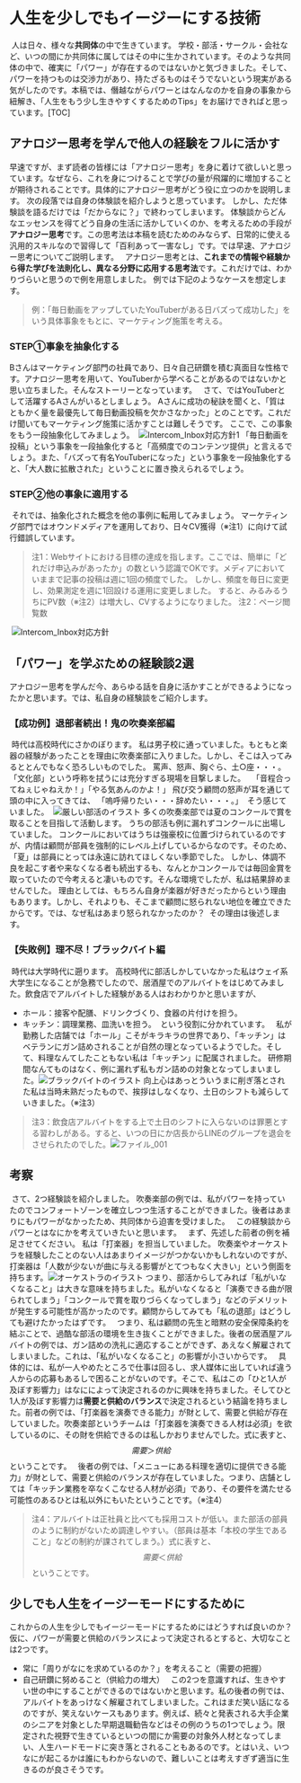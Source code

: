 # 人生を少しでもイージーにする技術
​
人は日々、様々な**共同体**の中で生きています。
​
学校・部活・サークル・会社など、いつの間にか共同体に属してはその中に生かされています。
​
​
​
そのような共同体の中で、確実に「パワー」が存在するのではないかと気づきました。
​
そして、パワーを持つものは交渉力があり、持たざるものはそうでないという現実がある気がしたのです。
​
​
​
本稿では、僭越ながらパワーとはなんなのかを自身の事象から紐解き、「人生をもう少し生きやすくするためのTips」をお届けできればと思っています。
​
​
​
[TOC]
​
## アナロジー思考を学んで他人の経験をフルに活かす
​
早速ですが、まず読者の皆様には「アナロジー思考」を身に着けて欲しいと思っています。
​
なぜなら、これを身につけることで学びの量が飛躍的に増加することが期待されることです。
​
​
​
具体的にアナロジー思考がどう役に立つのかを説明します。
​
次の段落では自身の体験談を紹介しようと思っています。
​
しかし、ただ体験談を語るだけでは「だからなに？」で終わってしまいます。
​
体験談からどんなエッセンスを得てどう自身の生活に活かしていくのか、を考えるための手段が**アナロジー思考**です。
​
この思考法は本稿を読むためのみならず、日常的に使える汎用的スキルなので習得して「百利あって一害なし」です。
​
​
​
では早速、アナロジー思考についてご説明します。
​
​
​
アナロジー思考とは、**これまでの情報や経験から得た学びを法則化し、異なる分野に応用する思考法**です。
​
​
​
これだけでは、わかりづらいと思うので例を用意しました。
​
例では下記のようなケースを想定します。
​
> 例：「毎日動画をアップしていたYouTuberがある日バズって成功した」をいう具体事象をもとに、マーケティング施策を考える。
​
​
​
### STEP①事象を抽象化する
​
Bさんはマーケティング部門の社員であり、日々自己研鑽を積む真面目な性格です。
​
アナロジー思考を用いて、YouTuberから学べることがあるのではないかと思い立ちました。
​
そんなストーリーとなっています。
​
​
​
さて、ではYouTuberとして活躍するAさんがいるとしましょう。
​
Aさんに成功の秘訣を聞くと、「質はともかく量を最優先して毎日動画投稿を欠かさなかった」とのことです。
​
​
​
これだけ聞いてもマーケティング施策に活かすことは難しそうです。
​
ここで、この事象をもう一段抽象化してみましょう。
​
![Intercom_Inbox対応方針1](C:\Users\pinew\OneDrive\デスクトップ\Intercom_Inbox対応方針1.png)
​
「毎日動画を投稿」という事象を一段抽象化すると「高頻度でのコンテンツ提供」と言えるでしょう。
​
また、「バズって有名YouTuberになった」という事象を一段抽象化すると、「大人数に拡散された」ということに置き換えられるでしょう。
​
### STEP②他の事象に適用する
​
それでは、抽象化された概念を他の事例に転用してみましょう。
​
マーケティング部門ではオウンドメディアを運用しており、日々CV獲得（※注1）に向けて試行錯誤しています。
​
> 注1：Webサイトにおける目標の達成を指します。ここでは、簡単に「どれだけ申込みがあったか」の数という認識でOKです。
​
​
​
メディアにおいていままで記事の投稿は週に1回の頻度でした。
​
しかし、頻度を毎日に変更し、効果測定を週に1回設ける運用に変更しました。
​
すると、みるみるうちにPV数（※注2）は増大し、CVするようになりました。
​
> 注2：ページ閲覧数
>
​
![Intercom_Inbox対応方針](C:\Users\pinew\OneDrive\デスクトップ\Intercom_Inbox対応方針.png)
​
## 「パワー」を学ぶための経験談2選
​
アナロジー思考を学んだ今、あらゆる話を自身に活かすことができるようになったかと思います。
​
では、私自身の経験談をご紹介します。
​
### 【成功例】退部者続出！鬼の吹奏楽部編
​
時代は高校時代にさかのぼります。
​
私は男子校に通っていました。もともと楽器の経験があったことを理由に吹奏楽部に入りました。
​
​
​
しかし、そこは入ってみるととんでもなく恐ろしいものでした。
​
罵声、怒声、胸ぐら、土○座・・・。
​
「文化部」という呼称を拭うには充分すぎる現場を目撃しました。
​
​
​
「音程合ってねぇじゃねえか！」「やる気あんのかよ！」
​
飛び交う顧問の怒声が耳を通じて頭の中に入ってきては、
​
「嗚呼帰りたい・・・辞めたい・・・。」
​
そう感じていました。
​
![厳しい部活のイラスト](https://3.bp.blogspot.com/-cGvIXmkNamE/WzC-OIVLwSI/AAAAAAABM_s/rGTiGK9odJUfJld9Wm1sCcpCn-eBStUCgCLcBGAs/s400/bukatsu_shigoki.png)
​
多くの吹奏楽部では夏のコンクールで賞を取ることを目指して活動します。
​
うちの部活も例に漏れずコンクールに出場していました。
​
コンクールにおいてはうちは強豪校に位置づけられているのですが、内情は顧問が部員を強制的にレベル上げしているからなのです。
​
​
​
そのため、「夏」は部員にとっては永遠に訪れてほしくない季節でした。
​
しかし、体調不良を起こす者や来なくなる者も続出するも、なんとかコンクールでは毎回金賞を取っていたので今考えると凄いものです。
​
​
​
そんな環境でしたが、私は結果辞めませんでした。
​
理由としては、もちろん自身が楽器が好きだったからという理由もあります。しかし、それよりも、そこまで顧問に怒られない地位を確立できたからです。
​
​
​
では、なぜ私はあまり怒られなかったのか？
​
その理由は後述します。
​
### 【失敗例】理不尽！ブラックバイト編
​
時代は大学時代に遡ります。
​
高校時代に部活しかしていなかった私はウェイ系大学生になることが急務でしたので、居酒屋でのアルバイトをはじめてみました。
​
​
​
飲食店でアルバイトした経験がある人はおわかりかと思いますが、
​
- ホール：接客や配膳、ドリンクづくり、食器の片付けを担う。
- キッチン：調理業務、皿洗いを担う。
​
という役割に分かれています。
​
​
​
私が勤務した店舗では「ホール」こそがキラキラの世界であり、「キッチン」はベテランにガン詰めされることが自然の理となっているようでした。
​
​
​
そして、料理なんてしたこともない私は「キッチン」に配属されました。
​
研修期間なんてものはなく、例に漏れず私もガン詰めの対象となってしまいました。
​
![ブラックバイトのイラスト](https://1.bp.blogspot.com/-2fV5cT4cyPo/Vozi2Ejm7kI/AAAAAAAA2xk/0dZKowE0-VU/s450/company_black_baito.png)
​
向上心はあっとういうまに削ぎ落とされた私は当時未熟だったもので、挨拶はしなくなり、土日のシフトも減らしていきました。（※注3）
​
> 注3：飲食店アルバイトをする上で土日のシフトに入らないのは罪悪とする習わしがある。
​
すると、いつの日にか店長からLINEのグループを退会をさせられたのでした。![ファイル_001](C:\Users\pinew\Downloads\ファイル_001.png)
​
​
​
## 考察
​
さて、2つ経験談を紹介しました。
​
吹奏楽部の例では、私がパワーを持っていたのでコンフォートゾーンを確立しつつ生活することができました。
​
後者はあまりにもパワーがなかったため、共同体から迫害を受けました。
​
​
​
この経験談からパワーとはなにかを考えていきたいと思います。
​
​
​
まず、先述した前者の例を補足させてください。
​
私は「打楽器」を担当していました。
​
吹奏楽やオーケストラを経験したことのない人はあまりイメージがつかないかもしれないのですが、打楽器は「人数が少ないが曲に与える影響がとてつもなく大きい」という側面を持ちます。
​
![オーケストラのイラスト](https://3.bp.blogspot.com/-_DJNY4CG9lQ/U4caW5gwBJI/AAAAAAAAg48/JXmxiQ_qL4w/s600/music_orchestra.png)
​
つまり、部活からしてみれば「私がいなくなること」は大きな意味を持ちました。
​
私がいなくなると「演奏できる曲が限られてしまう」「コンクールで賞を取りづらくなってしまう」などのデメリットが発生する可能性が高かったのです。
​
顧問からしてみても「私の退部」はどうしても避けたかったはずです。
​
​
​
つまり、私は顧問の先生と暗黙の安全保障条約を結ぶことで、過酷な部活の環境を生き抜くことができました。
​
​
​
後者の居酒屋アルバイトの例では、ガン詰めの洗礼に適応することができず、あえなく解雇されてしまいました。
​
これは、「私がいなくなること」の影響が小さいからです。
​
​
​
具体的には、私が一人やめたところで仕事は回るし、求人媒体に出していれば違う人からの応募もあるしで困ることがないのです。
​
​
​
そこで、私はこの「ひと1人が及ぼす影響力」はなにによって決定されるのかに興味を持ちました。
​
そしてひと1人が及ぼす影響力は**需要と供給のバランス**で決定されるという結論を持ちました。
​
​
​
前者の例では、「打楽器を演奏できる能力」が財として、需要と供給が存在していました。
​
吹奏楽部というチームは「打楽器を演奏できる人材は必須」を欲しているのに、その財を供給できるのは私しかおりませんでした。
​
式に表すと、
$$
需要＞供給
$$
ということです。
​
​
​
後者の例では、「メニューにある料理を適切に提供できる能力」が財として、需要と供給のバランスが存在していました。
​
つまり、店舗としては「キッチン業務を卒なくこなせる人材が必須」であり、その要件を満たせる可能性のあるひとは私以外にもいたということです。（※注4）
​
> 注4：アルバイトは正社員と比べても採用コストが低い。また部活の部員のように制約がないため調達しやすい。（部員は基本「本校の学生であること」などの制約が課されてしまう。）
​
式に表すと、
$$
需要＜供給
$$
ということです。
​
​
​
## 少しでも人生をイージーモードにするために
​
これからの人生を少しでもイージーモードにするためにはどうすれば良いのか？
​
​
​
仮に、パワーが需要と供給のバランスによって決定されるとすると、大切なことは2つです。
​
​
​
- 常に「周りがなにを求めているのか？」を考えること（需要の把握）
- 自己研鑽に努めること（供給力の増大）
​
​
​
この2つを意識すれば、生きやすい世の中にすることができるのではないかと思います。
​
​
​
私の後者の例では、アルバイトをあっけなく解雇されてしまいました。これはまだ笑い話になるのですが、笑えないケースもあります。
​
例えば、続々と発表される大手企業のシニアを対象とした早期退職勧告などはその例のうちの1つでしょう。
​
限定された視野で生きているといつの間にか需要の対象外人材となってしまい、人生ハードモードに突き落とされることもあるのです。
​
​
​
とはいえ、いつなにが起こるかは誰にもわからないので、難しいことは考えすぎず適当に生きるのが良さそうです。
